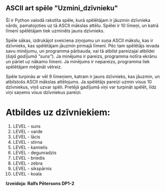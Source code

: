 ## ASCII art spēle "Uzmini_dzīvnieku"
Šī ir Python valodā rakstīta spēle, kurā spēlētājam ir jāuzmin dzīvnieka vārds, pamatojoties uz tā ASCII mākslas attēlu. Spēlei ir 10 līmeņi, un katrā līmenī spēlētājam tiek uzminēts jauns dzīvnieks.

Spēle sākas, izdrukājot sveiciena ziņojumu un suņa ASCII mākslu, kas ir dzīvnieks, kas spēlētājam jāuzmin pirmajā līmenī. Pēc tam spēlētājs ievada savu minējumu, un programma pārbauda, vai tā atbilst pareizajai atbildei (*šajā gadījumā "suns"*). Ja minējums ir pareizs, programma notīra ekrānu un pāriet uz nākamo līmeni. Ja minējums ir nepareizs, programma liek spēlētājam mēģināt vēlreiz.

Spēle turpinās ar vēl 9 līmeņiem, katram ir jauns dzīvnieks, kas jāuzmin, un atbilstošs ASCII mākslas attēlojums. Ja spēlētājs pareizi uzmin visus 10 dzīvniekus, viņš uzvar spēli. Pretējā gadījumā viņi var turpināt spēlēt, līdz viņi saņems visus dzīvniekus pareizi.

# Atbildes uz dzīvniekiem:

1. LEVEL - suns
2. LEVEL - varde
3. LEVEL - lācis
4. LEVEL - stirna
5. LEVEL - kamielis
6. LEVEL - degunradzis
7. LEVEL - briedis
8. LEVEL - zebra
9. LEVEL - sikspārnis
10. LEVEL - koala

**Izveidoja: Ralfs Pētersons DP1-2**
